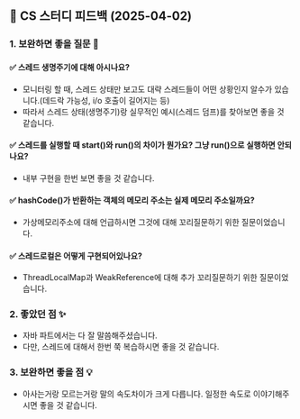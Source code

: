 ## 📌 CS 스터디 피드백 (2025-04-02)

### 1. 보완하면 좋을 질문 📝

#### ✅ 스레드 생명주기에 대해 아시나요?
- 모니터링 할 때, 스레드 상태만 보고도 대략 스레드들이 어떤 상황인지 알수가 있습니다.(데드락 가능성, i/o 호출이 길어지는 등)
- 따라서 스레드 상태(생명주기)랑 실무적인 예시(스레드 덤프)를 찾아보면 좋을 것 같습니다. 

#### ✅ 스레드를 실행할 때 start()와 run()의 차이가 뭔가요? 그냥 run()으로 실행하면 안되나요?
- 내부 구현을 한번 보면 좋을 것 같습니다. 

#### ✅ hashCode()가 반환하는 객체의 메모리 주소는 실제 메모리 주소일까요?
- 가상메모리주소에 대해 언급하시면 그것에 대해 꼬리질문하기 위한 질문이었습니다.

#### ✅ 스레드로컬은 어떻게 구현되어있나요?
- ThreadLocalMap과 WeakReference에 대해 추가 꼬리질문하기 위한 질문이었습니다.

### 2. 좋았던 점 ✨
- 자바 파트에서는 다 잘 말씀해주셨습니다.
- 다만, 스레드에 대해서 한번 쭉 복습하시면 좋을 것 같습니다.

### 3. 보완하면 좋을 점 💡
- 아사는거랑 모르는거랑 말의 속도차이가 크게 다릅니다. 일정한 속도로 이야기해주시면 좋을 것 같습니다.